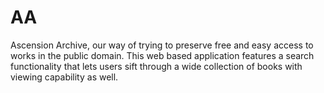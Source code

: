 # AA
Ascension Archive, our way of trying to preserve free and easy access to works in the public domain. This web based application features a search functionality that lets users sift through a wide collection of books with viewing capability as well.
